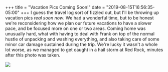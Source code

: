 +++
title = "Vacation Pics Coming Soon!"
date = "2019-08-15T16:56:35-05:00"
+++
I guess the travel log sort of fizzled out, but I'll be throwing up vacation pics *real soon now*. We had a wonderful time, but to be honest we're reconsidering how we plan our future vacations to have a slower pace, and be focused more on one or two areas. Coming home was unusually hard, what with having to deal with Frank on top of the normal hustle of unpacking and washing everything, and also taking care of some minor car damage sustained during the trip. We're lucky it wasn't a whole lot worse, as we managed to get caught in a hail storm at Red Rock, minutes after this photo was taken.

![](https://res.cloudinary.com/tobyblog/image/upload/v1565906123/img/full_pano_1.jpg)
